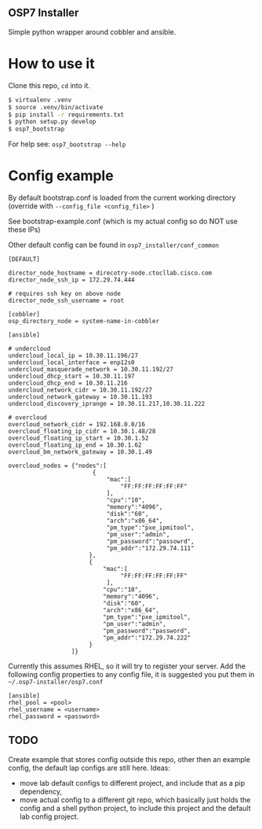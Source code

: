 OSP7 Installer
---------------

Simple python wrapper around cobbler and ansible.


How to use it
==============

Clone this repo, `cd` into it.

```bash
$ virtualenv .venv
$ source .venv/bin/activate
$ pip install -r requirements.txt
$ python setup.py develop
$ osp7_bootstrap
```

For help see: `osp7_bootstrap --help`

Config example
===============

By default bootstrap.conf is loaded from the current working directory (override with `--config_file <config_file>` )

See bootstrap-example.conf (which is my actual config so do NOT use these IPs)

Other default config can be found in `osp7_installer/conf_common`

```
[DEFAULT]

director_node_hostname = direcotry-node.ctocllab.cisco.com
director_node_ssh_ip = 172.29.74.444

# requires ssh key on above node
director_node_ssh_username = root

[cobbler]
osp_directory_node = system-name-in-cobbler

[ansible]

# undercloud
undercloud_local_ip = 10.30.11.196/27
undercloud_local_interface = enp12s0
undercloud_masquerade_network = 10.30.11.192/27
undercloud_dhcp_start = 10.30.11.197
undercloud_dhcp_end = 10.30.11.216
undercloud_network_cidr = 10.30.11.192/27
undercloud_network_gateway = 10.30.11.193
undercloud_discovery_iprange = 10.30.11.217,10.30.11.222

# overcloud
overcloud_network_cidr = 192.168.0.0/16
overcloud_floating_ip_cidr = 10.30.1.48/28
overcloud_floating_ip_start = 10.30.1.52
overcloud_floating_ip_end = 10.30.1.62
overcloud_bm_network_gateway = 10.30.1.49

overcloud_nodes = {"nodes":[
                        {
                            "mac":[
                                "FF:FF:FF:FF:FF:FF"
                            ],
                            "cpu":"10",
                            "memory":"4096",
                            "disk":"60",
                            "arch":"x86_64",
                            "pm_type":"pxe_ipmitool",
                            "pm_user":"admin",
                            "pm_password":"passowrd",
                            "pm_addr":"172.29.74.111"
                       },
                       {
                           "mac":[
                                "FF:FF:FF:FF:FF:FF"
                            ],
                           "cpu":"10",
                           "memory":"4096",
                           "disk":"60",
                           "arch":"x86_64",
                           "pm_type":"pxe_ipmitool",
                           "pm_user":"admin",
                           "pm_password":"password",
                           "pm_addr":"172.29.74.222"
                       }
                  ]}

```

Currently this assumes RHEL, so it will try to register your server.
Add the following config properties to any config file, it is suggested you put them in `~/.osp7-installer/osp7.conf`

```
[ansible]
rhel_pool = <pool>
rhel_username = <username>
rhel_password = <password>
```



TODO
-----

Create example that stores config outside this repo, other then an example config, the default lap configs are still here.
Ideas:
  * move lab default configs to different project, and include that as a pip dependency,
  * move actual config to a different git repo, which basically just holds the config and a shell python project, to
include this project and the default lab config project.